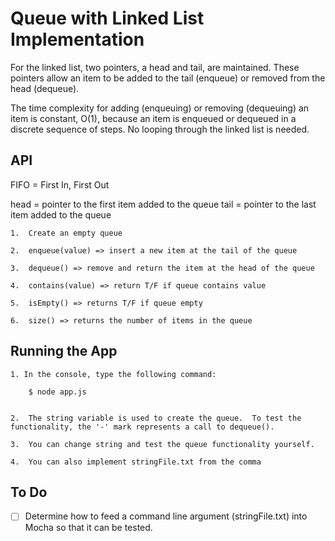 # Queue with Linked List Implementation

For the linked list, two pointers, a head and tail, are maintained.  These pointers 
allow an item to be added to the tail (enqueue) or removed from the head (dequeue).

The time complexity for adding (enqueuing) or removing (dequeuing) an item is constant, O(1), because an item is enqueued or dequeued in a discrete sequence of steps.  No looping through the linked list is needed.


## API

FIFO = First In, First Out

head = pointer to the first item added to the queue
tail = pointer to the last item added to the queue

	1.	Create an empty queue

	2.	enqueue(value) => insert a new item at the tail of the queue

	3.	dequeue() => remove and return the item at the head of the queue

	4.	contains(value) => return T/F if queue contains value

	5.	isEmpty() => returns T/F if queue empty

	6.	size() => returns the number of items in the queue


## Running the App

	1. In the console, type the following command:

		$ node app.js


	2.	The string variable is used to create the queue.  To test the 
	functionality, the '-' mark represents a call to dequeue().

	3.	You can change string and test the queue functionality yourself.

	4.  You can also implement stringFile.txt from the comma


## To Do

- [ ] Determine how to feed a command line argument (stringFile.txt) into
Mocha so that it can be tested.